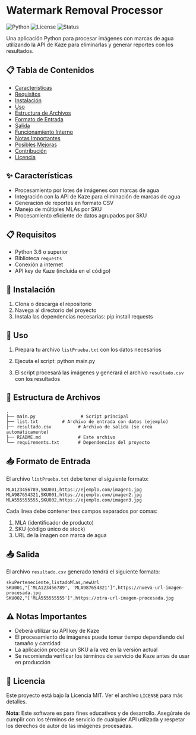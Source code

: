 # Watermark Removal Processor

![Python](https://img.shields.io/badge/Python-3.6%2B-blue)
![License](https://img.shields.io/badge/License-MIT-green)
![Status](https://img.shields.io/badge/Status-Development-yellow)

Una aplicación Python para procesar imágenes con marcas de agua utilizando la API de Kaze para eliminarlas y generar reportes con los resultados.

## 📋 Tabla de Contenidos

- [Características](#-características)
- [Requisitos](#-requisitos)
- [Instalación](#-instalación)
- [Uso](#-uso)
- [Estructura de Archivos](#-estructura-de-archivos)
- [Formato de Entrada](#-formato-de-entrada)
- [Salida](#-salida)
- [Funcionamiento Interno](#-funcionamiento-interno)
- [Notas Importantes](#-notas-importantes)
- [Posibles Mejoras](#-posibles-mejoras)
- [Contribución](#-contribución)
- [Licencia](#-licencia)

## ✨ Características

- Procesamiento por lotes de imágenes con marcas de agua
- Integración con la API de Kaze para eliminación de marcas de agua
- Generación de reportes en formato CSV
- Manejo de múltiples MLAs por SKU
- Procesamiento eficiente de datos agrupados por SKU

## 📋 Requisitos

- Python 3.6 o superior
- Biblioteca `requests`
- Conexión a internet
- API key de Kaze (incluida en el código)

## 🔧 Instalación

1. Clona o descarga el repositorio
2. Navega al directorio del proyecto
3. Instala las dependencias necesarias: pip install requests

## 🚀 Uso

1. Prepara tu archivo `listPrueba.txt` con los datos necesarios
2. Ejecuta el script: python main.py


3. El script procesará las imágenes y generará el archivo `resultado.csv` con los resultados

## 📁 Estructura de Archivos
```
.
├── main.py                 # Script principal
├── list.txt         # Archivo de entrada con datos (ejemplo)
├── resultado.csv          # Archivo de salida (se crea automáticamente)
├── README.md              # Este archivo
└── requirements.txt       # Dependencias del proyecto
```

## 📥 Formato de Entrada

El archivo `listPrueba.txt` debe tener el siguiente formato:

```
MLA123456789,SKU001,https://ejemplo.com/imagen1.jpg
MLA987654321,SKU001,https://ejemplo.com/imagen2.jpg
MLA555555555,SKU002,https://ejemplo.com/imagen3.jpg
```

Cada línea debe contener tres campos separados por comas:
1. MLA (identificador de producto)
2. SKU (código único de stock)
3. URL de la imagen con marca de agua

## 📤 Salida

El archivo `resultado.csv` generado tendrá el siguiente formato:

```csv
skuPerteneciente,listadoMlas,newUrl
SKU001,"['MLA123456789', 'MLA987654321']",https://nueva-url-imagen-procesada.jpg
SKU002,"['MLA555555555']",https://otra-url-imagen-procesada.jpg
```


## ⚠️ Notas Importantes

- Deberá utilizar su API key de Kaze
- El procesamiento de imágenes puede tomar tiempo dependiendo del tamaño y cantidad
- La aplicación procesa un SKU a la vez en la versión actual
- Se recomienda verificar los términos de servicio de Kaze antes de usar en producción


## 📄 Licencia

Este proyecto está bajo la Licencia MIT. Ver el archivo `LICENSE` para más detalles.


**Nota**: Este software es para fines educativos y de desarrollo. Asegúrate de cumplir con los términos de servicio de cualquier API utilizada y respetar los derechos de autor de las imágenes procesadas.